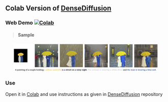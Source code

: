 ## Colab Version of [DenseDiffusion](https://github.com/naver-ai/DenseDiffusion)

### **Web Demo** [![Colab](https://colab.research.google.com/assets/colab-badge.svg)](https://colab.research.google.com/github/ampleWeb/DenseDiffusionColab/blob/main/DenseDiffusionColab.ipynb)

> #### Sample
<p align="center">
  <img src="./figures/sample.png" width="90%" title="results"></img>
</p>

### Use
Open it in [Colab](https://colab.research.google.com/github/ampleWeb/DenseDiffusionColab/blob/main/DenseDiffusionColab.ipynb) and use instructions as given in [DenseDiffusion](https://github.com/naver-ai/DenseDiffusion/blob/main/README.md#getting-started) repository
